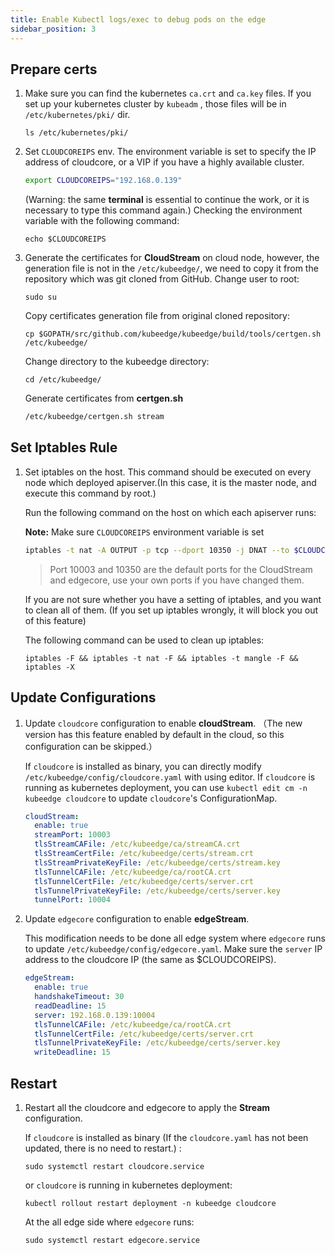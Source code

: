 ```yaml
---
title: Enable Kubectl logs/exec to debug pods on the edge
sidebar_position: 3
---
```


## Prepare certs

1. Make sure you can find the kubernetes `ca.crt` and `ca.key` files. If you set up your kubernetes cluster by `kubeadm` , those files will be in `/etc/kubernetes/pki/` dir.

    ```shell
    ls /etc/kubernetes/pki/
    ```

2. Set `CLOUDCOREIPS` env. The environment variable is set to specify the IP address of cloudcore, or a VIP if you have a highly available cluster.

    ```bash
    export CLOUDCOREIPS="192.168.0.139"
    ```
    (Warning: the same **terminal** is essential to continue the work, or it is necessary to type this command again.) Checking the environment variable with the following command:
    ```shell
    echo $CLOUDCOREIPS
    ```

3. Generate the certificates for **CloudStream** on cloud node, however, the generation file is not in the `/etc/kubeedge/`, we need to copy it from the repository which was git cloned from GitHub.
   Change user to root:
    ```shell
    sudo su
    ```
    Copy certificates generation file from original cloned repository:
    ```shell
    cp $GOPATH/src/github.com/kubeedge/kubeedge/build/tools/certgen.sh /etc/kubeedge/
    ```
    Change directory to the kubeedge directory:
    ```shell
    cd /etc/kubeedge/
    ```
    Generate certificates from **certgen.sh**
    ```bash
    /etc/kubeedge/certgen.sh stream
    ```

## Set Iptables Rule

1. Set iptables on the host. This command should be executed on every node which deployed apiserver.(In this case, it is the master node, and execute this command by root.)

    Run the following command on the host on which each apiserver runs:

    **Note:** Make sure `CLOUDCOREIPS` environment variable is set

    ```bash
    iptables -t nat -A OUTPUT -p tcp --dport 10350 -j DNAT --to $CLOUDCOREIPS:10003
    ```
    > Port 10003 and 10350 are the default ports for the CloudStream and edgecore,
    use your own ports if you have changed them.

    If you are not sure whether you have a setting of iptables, and you want to clean all of them.
    (If you set up iptables wrongly, it will block you out of this feature)

    The following command can be used to clean up iptables:
    ``` shell
    iptables -F && iptables -t nat -F && iptables -t mangle -F && iptables -X
    ```

## Update Configurations

1. Update `cloudcore` configuration to enable **cloudStream**. （The new version has this feature enabled by default in the cloud, so this configuration can be skipped.）

    If `cloudcore` is installed as binary, you can directly modify `/etc/kubeedge/config/cloudcore.yaml` with using editor.
    If `cloudcore` is running as kubernetes deployment, you can use `kubectl edit cm -n kubeedge cloudcore` to update `cloudcore`'s ConfigurationMap.

    ```yaml
    cloudStream:
      enable: true
      streamPort: 10003
      tlsStreamCAFile: /etc/kubeedge/ca/streamCA.crt
      tlsStreamCertFile: /etc/kubeedge/certs/stream.crt
      tlsStreamPrivateKeyFile: /etc/kubeedge/certs/stream.key
      tlsTunnelCAFile: /etc/kubeedge/ca/rootCA.crt
      tlsTunnelCertFile: /etc/kubeedge/certs/server.crt
      tlsTunnelPrivateKeyFile: /etc/kubeedge/certs/server.key
      tunnelPort: 10004
    ```

2. Update `edgecore` configuration to enable **edgeStream**.

    This modification needs to be done all edge system where `edgecore` runs to update `/etc/kubeedge/config/edgecore.yaml`.
    Make sure the `server` IP address to the cloudcore IP (the same as $CLOUDCOREIPS).

    ```yaml
    edgeStream:
      enable: true
      handshakeTimeout: 30
      readDeadline: 15
      server: 192.168.0.139:10004
      tlsTunnelCAFile: /etc/kubeedge/ca/rootCA.crt
      tlsTunnelCertFile: /etc/kubeedge/certs/server.crt
      tlsTunnelPrivateKeyFile: /etc/kubeedge/certs/server.key
      writeDeadline: 15
    ```

## Restart

1. Restart all the cloudcore and edgecore to apply the **Stream** configuration.

    If `cloudcore` is installed as binary (If the `cloudcore.yaml` has not been updated, there is no need to restart.)
:
    ```shell
    sudo systemctl restart cloudcore.service
    ```

    or `cloudcore` is running in kubernetes deployment:
    ```shell
    kubectl rollout restart deployment -n kubeedge cloudcore
    ```

    At the all edge side where `edgecore` runs:
    ```shell
    sudo systemctl restart edgecore.service
    ```
